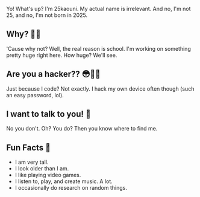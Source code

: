 Yo! What's up?
I'm 25kaouni. My actual name is irrelevant. And no, I'm not 25, and no, I'm not born in 2025.

## Why? 🤷‍♂️
'Cause why not?
Well, the real reason is school. I'm working on something pretty huge right here.
How huge? We'll see.

## Are you a hacker?? 😳👨‍💻
Just because I code? Not exactly. I hack my own device often though (such an easy password, lol).

## I want to talk to you! 🥺
No you don't.
Oh? You do? Then you know where to find me.

## Fun Facts 🎉
* I am very tall.
* I look older than I am.
* I like playing video games.
* I listen to, play, and create music. A lot.
* I occasionally do research on random things.

<!---
25kaouni/25kaouni is a ✨ special ✨ repository because its `README.md` (this file) appears on your GitHub profile.
You can click the Preview link to take a look at your changes.
--->
